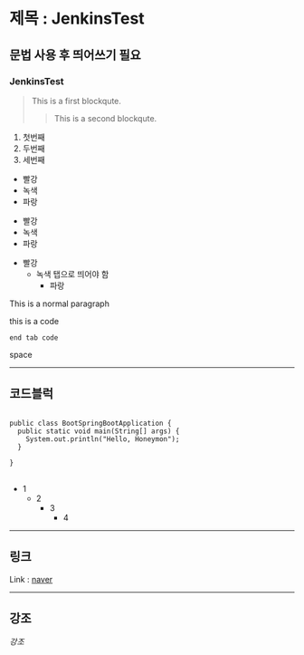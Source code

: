# 제목 : JenkinsTest
## 문법 사용 후 띄어쓰기 필요
### JenkinsTest
> This is a first blockqute.
> > This is a second blockqute.

1. 첫번째
2. 두번째
3. 세번째

* 빨강
 * 녹색
* 파랑

+ 빨강
 + 녹색
+ 파랑

- 빨강
	- 녹색 탭으로 띄어야 함
		- 파랑
		
This is a normal paragraph

this is a code

	end tab code

 space
 
 ***
## 코드블럭
<pre>
<code>
public class BootSpringBootApplication {
  public static void main(String[] args) {
    System.out.println("Hello, Honeymon");
  }

}
</code>
</pre>

+ 1
	+ 2
		+ 3
			- 4
			
***
## 링크

Link : [naver](http://www.naver.com)
***
## 강조
*강조*

 

